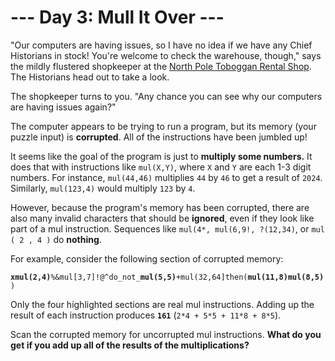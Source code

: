 # --- Day 3: Mull It Over ---

"Our computers are having issues, so I have no idea if we have any Chief Historians in stock! You're welcome to check the warehouse, though," says the mildly flustered shopkeeper at the [North Pole Toboggan Rental Shop](https://adventofcode.com/2020/day/2). The Historians head out to take a look.

The shopkeeper turns to you. "Any chance you can see why our computers are having issues again?"

The computer appears to be trying to run a program, but its memory (your puzzle input) is **corrupted**. All of the instructions have been jumbled up!

It seems like the goal of the program is just to **multiply some numbers.** It does that with instructions like `mul(X,Y)`, where `X` and `Y` are each 1-3 digit numbers. For instance, `mul(44,46)` multiplies `44` by `46` to get a result of `2024`. Similarly, `mul(123,4)` would multiply `123` by `4`.

However, because the program's memory has been corrupted, there are also many invalid characters that should be **ignored**, even if they look like part of a mul instruction. Sequences like `mul(4*, mul(6,9!, ?(12,34)`, or `mul ( 2 , 4 )` do **nothing**.

For example, consider the following section of corrupted memory:

**`xmul(2,4)`**`%&mul[3,7]!@^do_not_`**`mul(5,5)`**`+mul(32,64]then(`**`mul(11,8)mul(8,5)`**`)`

Only the four highlighted sections are real mul instructions. Adding up the result of each instruction produces **`161`** (`2*4 + 5*5 + 11*8 + 8*5`).

Scan the corrupted memory for uncorrupted mul instructions. **What do you get if you add up all of the results of the multiplications?**

